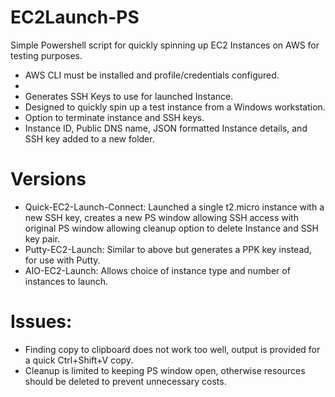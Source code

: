 # EC2Launch-PS
Simple Powershell script for quickly spinning up EC2 Instances on AWS for testing purposes.

  - AWS CLI must be installed and profile/credentials configured.
  - 
  - Generates SSH Keys to use for launched Instance.
  - Designed to quickly spin up a test instance from a Windows workstation.
  - Option to terminate instance and SSH keys.
  - Instance ID, Public DNS name, JSON formatted Instance details, and SSH key added to a new folder.

# Versions

  - Quick-EC2-Launch-Connect: Launched a single t2.micro instance with a new SSH key, creates a new PS window allowing SSH access with original PS window allowing cleanup option to delete Instance and SSH key pair.
  - Putty-EC2-Launch: Similar to above but generates a PPK key instead, for use with Putty.
  - AIO-EC2-Launch: Allows choice of instance type and number of instances to launch.

# Issues:

  - Finding copy to clipboard does not work too well, output is provided for a quick Ctrl+Shift+V copy.
  - Cleanup is limited to keeping PS window open, otherwise resources should be deleted to prevent unnecessary costs.
